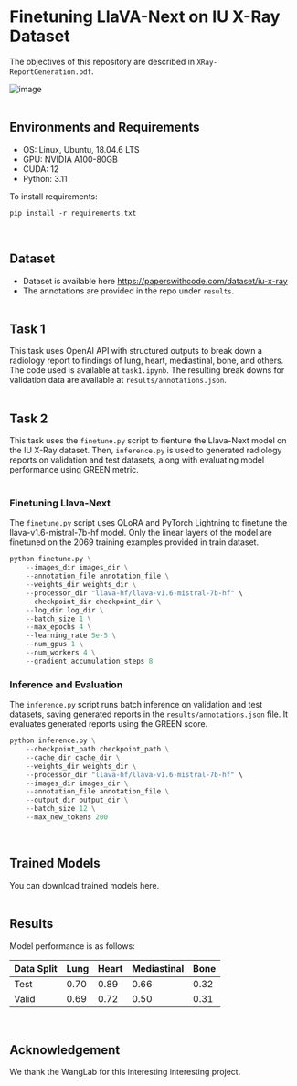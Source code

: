 # Finetuning LlaVA-Next on IU X-Ray Dataset
The objectives of this repository are described in `XRay-ReportGeneration.pdf`. 

![image](https://github.com/user-attachments/assets/58dc03ff-1f63-4a8a-9866-d534e1ff130c)
<br><br>

## Environments and Requirements
- OS: Linux, Ubuntu, 18.04.6 LTS
- GPU: NVIDIA A100-80GB
- CUDA: 12
- Python: 3.11

To install requirements:

```setup
pip install -r requirements.txt
```
<br>

## Dataset

- Dataset is available here https://paperswithcode.com/dataset/iu-x-ray
- The annotations are provided in the repo under `results`.
<br><br>


## Task 1

This task uses OpenAI API with structured outputs to break down a radiology report to findings of lung, heart, mediastinal, bone, and others.
The code used is available at `task1.ipynb`. The resulting break downs for validation data are available at `results/annotations.json`.
<br><br>


## Task 2

This task uses the `finetune.py` script to fientune the Llava-Next model on the IU X-Ray dataset.
Then, `inference.py` is used to generated radiology reports on validation and test datasets, along with evaluating model performance using GREEN metric.
<br><br>


### Finetuning Llava-Next

The `finetune.py` script uses QLoRA and PyTorch Lightning to finetune the llava-v1.6-mistral-7b-hf model.
Only the linear layers of the model are finetuned on the 2069 training examples provided in train dataset.

```python
python finetune.py \
    --images_dir images_dir \
    --annotation_file annotation_file \
    --weights_dir weights_dir \
    --processor_dir "llava-hf/llava-v1.6-mistral-7b-hf" \
    --checkpoint_dir checkpoint_dir \
    --log_dir log_dir \
    --batch_size 1 \
    --max_epochs 4 \
    --learning_rate 5e-5 \
    --num_gpus 1 \
    --num_workers 4 \
    --gradient_accumulation_steps 8
```

### Inference and Evaluation

The `inference.py` script runs batch inference on validation and test datasets, saving generated reports in the `results/annotations.json` file.
It evaluates generated reports using the GREEN score.

```python
python inference.py \
    --checkpoint_path checkpoint_path \
    --cache_dir cache_dir \
    --weights_dir weights_dir \
    --processor_dir "llava-hf/llava-v1.6-mistral-7b-hf" \
    --images_dir images_dir \
    --annotation_file annotation_file \
    --output_dir output_dir \
    --batch_size 12 \
    --max_new_tokens 200
```
<br>

## Trained Models
You can download trained models here.
<br><br>

## Results

Model performance is as follows:

| Data Split | Lung | Heart | Mediastinal | Bone |
|------------|------|-------|-------------|------|
| Test | 0.70    | 0.89     | 0.66           | 0.32    |
| Valid    |  0.69   | 0.72     | 0.50           | 0.31    |
<br>

## Acknowledgement
We thank the WangLab for this interesting interesting project.
